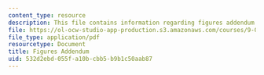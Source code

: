 ```yaml
---
content_type: resource
description: This file contains information regarding figures addendum.
file: https://ol-ocw-studio-app-production.s3.amazonaws.com/courses/9-07-statistics-for-brain-and-cognitive-science-fall-2016/532d2ebd055fa10bcbb5b9b1c50aab87_MIT9_07F16_lec3_FigAdendm.pdf
file_type: application/pdf
resourcetype: Document
title: Figures Addendum
uid: 532d2ebd-055f-a10b-cbb5-b9b1c50aab87
---
```

